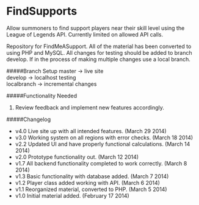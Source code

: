 FindSupports
============ 

Allow summoners to find support players near their skill level using the League of Legends API. Currently limited on allowed API calls.    

Repository for FindMeASupport. All of the material has been converted to using PHP and MySQL. All changes for testing should be added to branch develop. If in the process of making multiple changes use a local branch.   

#####Branch Setup
master -> live site  
develop -> localhost testing    
localbranch -> incremental changes

#####Functionality Needed
1. Review feedback and implement new features accordingly. 

#####Changelog
- v4.0 Live site up with all intended features. (March 29 2014)
- v3.0 Working system on all regions with error checks. (March 18 2014)
- v2.2 Updated UI and have properly functional calculations. (March 14 2014)
- v2.0 Prototype functionality out. (March 12 2014)
- v1.7 All backend functionality completed to work correctly. (March 8 2014)
- v1.3 Basic functionality with database added. (March 7 2014)  
- v1.2 Player class added working with API. (March 6 2014)
- v1.1 Reorganized material, converted to PHP. (March 5 2014)
- v1.0 Initial material added. (February 17 2014)
